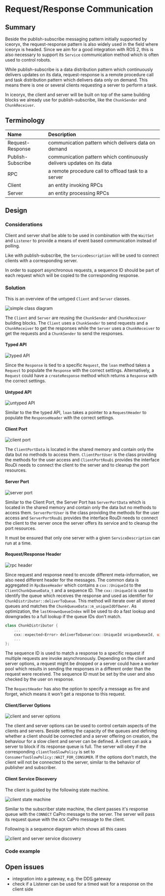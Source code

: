 # Request/Response Communication

## Summary

Beside the publish-subscribe messaging pattern initially supported by iceoryx,
the request-response pattern is also widely used in the field where iceoryx is headed.
Since we aim for a good integration with ROS 2, this is also necessary to support its
`Service` communication method which is often used to control robots.

While publish-subscribe is a data distribution pattern which continuously delivers
updates on its data, request-response is a remote procedure call and task distribution pattern
which delivers data only on demand. This means there is one or several clients
requesting a server to perform a task.

In iceoryx, the client and server will be built on top of the same building blocks
we already use for publish-subscribe, like the `ChunkSender` and `ChunkReceiver`.

## Terminology

| Name              | Description                                              |
| :---------------- | :------------------------------------------------------- |
| Request-Response  | communication pattern which delivers data on demand      |
| Publish-Subscribe | communication pattern which continuously delivers updates on its data |
| RPC               | a remote procedure call to offload task to a server      |
| Client            | an entity invoking RPCs                                  |
| Server            | an entity processing RPCs                                |

## Design

### Considerations

Client and server shall be able to be used in combination with the `WaitSet` and `Listener`
to provide a means of event based communication instead of polling.

Like with publish-subscribe, the `ServiceDescription` will be used to connect clients with a corresponding server.

In order to support asynchronous requests, a sequence ID should be part of each request which will be copied to the corresponding response.

### Solution

This is an overview of the untyped `Client` and `Server` classes.

![simple class diagram](diagrams/request_response/overview_class.svg)

The `Client` and `Server` are reusing the `ChunkSender` and `ChunkReceiver` building blocks. The `Client` uses a `ChunkSender` to send requests and a `ChunkReceiver` to get the responses while the `Server` uses a `ChunkReceiver` to get the requests and a `ChunkSender` to send the responses.

#### Typed API

![typed API](diagrams/request_response/typed_api.svg)

Since the `Response` is tied to a specific `Request`, the `loan` method takes a `Request` to populate the `Response` with the correct settings.
Alternatively, a `Request` could have a `createResponse` method which returns a `Response` with the correct settings.

#### Untyped API

![untyped API](diagrams/request_response/untyped_api.svg)

Similar to the the typed API, `loan` takes a pointer to a `RequestHeader` to populate the `ResponseHeader` with the correct settings.

#### Client Port

![client port](diagrams/request_response/client_port.svg)

The `ClientPortData` is located in the shared memory and contain only the data but no methods to access them.
`ClientPortUser` is the class providing the methods for the user access and `ClientPortRouDi` provides the
interface RouDi needs to connect the client to the server and to cleanup the port resources.

#### Server Port

![server port](diagrams/request_response/server_port.svg)

Similar to the Client Port, the Server Port has `ServerPortData` which is located in the shared memory and contain only the data but no methods to access them.
`ServerPortUser` is the class providing the methods for the user access and `ServerPortRouDi` provides the
interface RouDi needs to connect the client to the server once the server offers its service and to cleanup the port resources.

It must be ensured that only one server with a given `ServiceDescription` can run at a time.

#### Request/Response Header

![rpc header](diagrams/request_response/request_response_header.svg)

Since request and response need to encode different meta-information, we also need different header for the messages.
The common data is aggregated in `RpcBaseHeader` which contains a `cxx::UniqueId` to the `ClientChunkQueueData_t` and a sequence ID.
The `cxx::UniqueId` is used to identify the queue which receives the response and used as identifier for `ChunkDistributor::deliverToQueue`.
This method will iterate over all stored queues and matches the `ChunkQueueData::m_uniqueIdOfOwner`.
As optimization, the `lastKnownQueueIndex` will be used to do a fast lookup and downgrades to a full lookup if the queue IDs don't match.
```cpp
class ChunkDistributor {
    ...
    cxx::expected<Error> deliverToQueue(cxx::UniqueId uniqueQueueId, uint32_t lastKnownQueueIndex, mepoo::SharedChunk chunk);
    ...
};
```

The sequence ID is used to match a response to a specific request if multiple requests are invoke asynchronously.
Depending on the client and server options, a request might be dropped or a server could have a worker pool
which results in sending the responses in a different order than the request were received.
The sequence ID must be set by the user and also checked by the user on response.

The `RequestHeader` has also the option to specify a message as fire and forget, which means it won't get a response to this request.

#### Client/Server Options

![client and server options](diagrams/request_response/client_and_server_options.svg)

The client and server options can be used to control certain aspects of the clients and servers.
Beside setting the capacity of the queues and defining whether a client should be connected and a server offering on creation,
the behaviour for a slow client and server can be defined.
A client can ask a server to block if its response queue is full.
The server will obey if the corresponding `clientTooSlowPolicy` is set to `ConsumerTooSlowPolicy::WAIT_FOR_CONSUMER`.
If the options don't match, the client will not be connected to the server, similar to the behavior of publisher and subscriber.

#### Client Service Discovery

The client is guided by the following state machine.

![client state machine](diagrams/request_response/client_state_machine.svg)

Similar to the subscriber state machine, the client passes it's response queue with the `CONNECT` CaPro message to the server.
The server will pass its request queue with the `ACK` CaPro message to the client.

Following is a sequence diagram which shows all this cases

![client and server service discovery](diagrams/request_response/client_and_server_service_discovery.svg)

### Code example

## Open issues

- integration into a gateway, e.g. the DDS gateway
- check if a Listener can be used for a timed wait for a response on the client side
